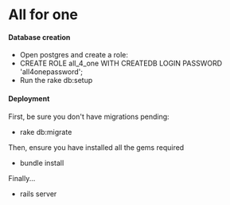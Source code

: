 # All for one

#### Database creation
* Open postgres and create a role:
 * CREATE ROLE all_4_one WITH CREATEDB LOGIN PASSWORD 'all4onepassword';
* Run the rake db:setup

#### Deployment
First, be sure you don't have migrations pending:
* rake db:migrate

Then, ensure you have installed all the gems required
* bundle install

Finally...
* rails server
